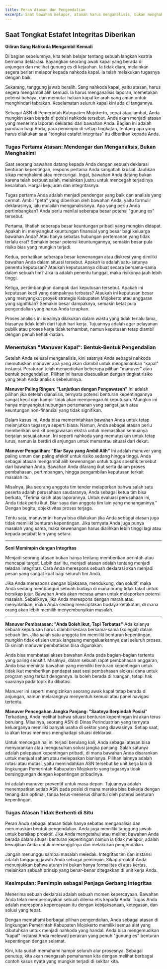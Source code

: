 ```yaml
---
title: Peran Atasan dan Pengendalian
excerpt: Saat bawahan melapor, atasan harus menganalisis, bukan menghakimi. Peran krusial Anda sebagai pemimpin adalah menentukan bentuk pengendalian yang tepat, mulai dari pengawasan, pengambilalihan wewenang, hingga rotasi, demi menjaga integritas setiap keputusan di Pemerintah Kabupaten Mojokerto.
---
```


## Saat Tongkat Estafet Integritas Diberikan

**Giliran Sang Nahkoda Mengambil Kemudi**

Di bagian sebelumnya, kita telah belajar tentang sebuah langkah ksatria bernama deklarasi. Bayangkan seorang awak kapal yang berada di anjungan dan melihat gunung es di kejauhan. Ia tidak diam, melainkan segera berlari melapor kepada nahkoda kapal. Ia telah melakukan tugasnya dengan baik.

Sekarang, tanggung jawab beralih. Sang nahkoda kapal, yaitu atasan, harus segera mengambil alih kemudi. Ia harus menganalisis laporan, memetakan potensi bahaya, dan memutar haluan kapal ke arah yang aman untuk menghindari tabrakan. Keselamatan seluruh kapal kini ada di tangannya.

Sebagai ASN di Pemerintah Kabupaten Mojokerto, cepat atau lambat, Anda mungkin akan berada di posisi nahkoda tersebut. Anda akan menjadi atasan yang menerima laporan deklarasi dari bawahan Anda. Bagian ini adalah panduan bagi Anda, para pemimpin di setiap tingkatan, tentang apa yang harus dilakukan saat "tongkat estafet integritas" itu diberikan kepada Anda.

### Tugas Pertama Atasan: Mendengar dan Menganalisis, Bukan Menghakimi

Saat seorang bawahan datang kepada Anda dengan sebuah deklarasi benturan kepentingan, respons pertama Anda sangatlah krusial. Jauhkan sikap menghakimi atau mencurigai. Ingat, bawahan Anda datang bukan karena telah berbuat salah, melainkan justru untuk mencegah terjadinya kesalahan. Hargai kejujuran dan integritasnya.

Tugas pertama Anda adalah menjadi pendengar yang baik dan analisis yang cermat. Ambil "peta" yang diberikan oleh bawahan Anda, yaitu formulir deklarasinya, lalu mulailah menganalisisnya. Apa yang perlu Anda pertimbangkan? Anda perlu menilai seberapa besar potensi "gunung es" tersebut.

Pertama, lihatlah seberapa besar keuntungan pribadi yang mungkin didapat. Apakah ini menyangkut keuntungan finansial yang besar bagi keluarga bawahan Anda? Atau hanya sebatas hubungan pertemanan yang tidak terlalu erat? Semakin besar potensi keuntungannya, semakin besar pula risiko bias yang mungkin terjadi.

Kedua, perhatikan seberapa besar kewenangan atau diskresi yang dimiliki bawahan Anda dalam situasi tersebut. Apakah ia adalah satu-satunya penentu keputusan? Ataukah keputusannya dibuat secara bersama-sama dalam sebuah tim? Jika ia adalah penentu tunggal, maka risikonya jauh lebih tinggi.

Ketiga, pertimbangkan dampak dari keputusan tersebut. Apakah ini keputusan kecil yang dampaknya terbatas? Ataukah ini keputusan besar yang menyangkut proyek strategis Kabupaten Mojokerto atau anggaran yang signifikan? Semakin besar dampaknya, semakin ketat pula pengendalian yang harus Anda terapkan.

Proses analisis ini idealnya dilakukan dalam waktu yang tidak terlalu lama, biasanya tidak lebih dari tujuh hari kerja. Tujuannya adalah agar pelayanan publik atau proses kerja tidak terhambat, namun keputusan tetap diambil dengan penuh kehati-hatian.

### Menentukan "Manuver Kapal": Bentuk-Bentuk Pengendalian

Setelah Anda selesai menganalisis, kini saatnya Anda sebagai nahkoda memutuskan manuver apa yang akan diambil untuk mengamankan "kapal" instansi. Peraturan telah menyediakan beberapa pilihan "manuver" atau bentuk pengendalian. Pilihan ini harus disesuaikan dengan tingkat risiko yang telah Anda analisis sebelumnya.

**Manuver Paling Ringan: "Lanjutkan dengan Pengawasan"**
Ini adalah pilihan jika setelah dianalisis, ternyata potensi benturan kepentingannya sangat kecil dan hampir tidak akan mempengaruhi keputusan. Mungkin ini hanya menyangkut hubungan pertemanan yang sangat jauh atau keuntungan non-finansial yang tidak signifikan.

Dalam kasus ini, Anda bisa memerintahkan bawahan Anda untuk tetap melanjutkan tugasnya seperti biasa. Namun, Anda sebagai atasan perlu memberikan sedikit pengawasan ekstra untuk memastikan semuanya berjalan sesuai aturan. Ini seperti nahkoda yang memutuskan untuk tetap lurus, namun ia berdiri di anjungan untuk memantau situasi dari dekat.

**Manuver Pengalihan: "Biar Saya yang Ambil Alih"**
Ini adalah manuver yang paling umum dan paling efektif untuk risiko sedang hingga tinggi. Anda sebagai atasan mengambil alih kewenangan untuk tugas spesifik tersebut dari bawahan Anda. Bawahan Anda dilarang ikut serta dalam proses pembahasan, pertimbangan, hingga pengambilan keputusan terkait masalah itu.

Misalnya, jika seorang anggota tim tender melaporkan bahwa salah satu peserta adalah perusahaan saudaranya, Anda sebagai ketua tim bisa berkata, "Terima kasih atas laporannya. Untuk evaluasi perusahaan ini, Anda tidak perlu ikut. Biar saya dan anggota tim lain yang menanganinya." Dengan begitu, objektivitas proses terjaga.

Tentu saja, manuver ini hanya bisa dilakukan jika Anda sebagai atasan juga tidak memiliki benturan kepentingan. Jika ternyata Anda juga punya masalah yang sama, maka kewenangan harus dialihkan lebih tinggi lagi atau kepada pejabat lain yang setara.

---

**Seni Memimpin dengan Integritas**

Menjadi seorang atasan bukan hanya tentang memberikan perintah atau mencapai target. Lebih dari itu, menjadi atasan adalah tentang menjadi teladan integritas. Cara Anda merespons sebuah deklarasi akan menjadi pesan yang sangat kuat bagi seluruh tim Anda.

Jika Anda merespons dengan bijaksana, mendukung, dan solutif, maka Anda sedang membangun sebuah budaya di mana orang tidak takut untuk bersikap jujur. Bawahan Anda akan merasa aman untuk melaporkan potensi masalah. Sebaliknya, jika Anda merespons dengan marah atau menyalahkan, maka Anda sedang menciptakan budaya ketakutan, di mana orang akan lebih memilih menyembunyikan masalah.

---

**Manuver Pembatasan: "Anda Boleh Ikut, Tapi Terbatas"**
Ada kalanya sebuah keputusan harus diambil secara bersama-sama (kolegial) dalam sebuah tim. Jika salah satu anggota tim memiliki benturan kepentingan, mungkin tidak efisien untuk langsung mengeluarkannya dari seluruh proses. Di sinilah manuver pembatasan bisa digunakan.

Anda bisa membatasi akses bawahan Anda pada bagian-bagian tertentu yang paling sensitif. Misalnya, dalam sebuah rapat pembahasan anggaran, Anda bisa meminta bawahan yang memiliki benturan kepentingan untuk tidak ikut memberikan pendapat saat sesi pembahasan alokasi dana untuk program yang terkait dengannya. Ia boleh berada di ruangan, tetapi hak suaranya pada topik itu dibatasi.

Manuver ini seperti mengizinkan seorang awak kapal tetap berada di anjungan, namun melarangnya menyentuh kemudi atau panel navigasi tertentu.

**Manuver Pencegahan Jangka Panjang: "Saatnya Berpindah Posisi"**
Terkadang, Anda melihat bahwa situasi benturan kepentingan ini akan terus berulang. Misalnya, seorang ASN di Dinas Perindustrian yang ternyata keluarganya memiliki banyak usaha di sektor yang diawasinya. Setiap saat, ia akan terus menerus menghadapi situasi deklarasi.

Untuk mencegah hal ini terjadi berulang kali, Anda sebagai atasan bisa menyarankan atau mengusulkan solusi jangka panjang. Salah satunya adalah pelepasan kepentingan pribadi, di mana bawahan Anda disarankan untuk menjual saham atau melepaskan bisnisnya. Pilihan lainnya adalah rotasi atau mutasi, yaitu memindahkan ASN tersebut ke unit kerja lain di lingkungan Pemerintah Kabupaten Mojokerto yang tugasnya tidak bersinggungan dengan kepentingan pribadinya.

Ini adalah manuver preventif untuk masa depan. Tujuannya adalah menempatkan setiap ASN pada posisi di mana mereka bisa bekerja dengan tenang dan optimal, tanpa terus-menerus dihantui oleh potensi benturan kepentingan.

### Tugas Atasan Tidak Berhenti di Situ

Peran Anda sebagai atasan tidak hanya sebatas menganalisis dan merumuskan bentuk pengendalian. Anda juga memiliki tanggung jawab untuk bersikap proaktif. Jika Anda mengetahui atau melihat bawahan Anda berada dalam situasi benturan kepentingan namun ia tidak melapor, adalah kewajiban Anda untuk memanggilnya dan melakukan pengendalian.

Jangan menunggu sampai masalah meledak. Integritas tim dan instansi adalah tanggung jawab Anda sebagai pemimpin. Sikap proaktif Anda menunjukkan bahwa aturan ini bukan hanya formalitas di atas kertas, melainkan sebuah prinsip yang benar-benar ditegakkan di unit kerja Anda.

### Kesimpulan: Pemimpin sebagai Penjaga Gerbang Integritas

Menerima sebuah deklarasi adalah sebuah momen kepercayaan. Bawahan Anda telah mempercayakan sebuah dilema etis kepada Anda. Tugas Anda adalah merespons kepercayaan itu dengan kebijaksanaan, ketegasan, dan solusi yang tepat.

Dengan memahami berbagai pilihan pengendalian, Anda sebagai atasan di lingkungan Pemerintah Kabupaten Mojokerto memiliki semua alat yang dibutuhkan untuk menjadi nahkoda yang handal. Anda bisa mengemudikan "kapal" instansi Anda melewati perairan yang penuh "gunung es" benturan kepentingan dengan selamat.

Kini, kita sudah memahami hampir seluruh alur prosesnya. Sebagai penutup, kita akan mengasah pemahaman kita dengan melihat berbagai contoh kasus nyata yang mungkin terjadi di sekitar kita.
